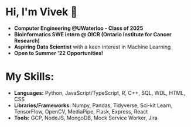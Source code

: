 # Hi, I'm Vivek 👋

* **Computer Engineering @UWaterloo - Class of 2025**
* **Bioinformatics SWE intern @ OICR (Ontario Institute for Cancer Research)**
* **Aspiring Data Scientist** with a keen interest in Machine Learning 
* **Open to Summer '22 Opportunities!**

# My Skills:
* **Languages:** Python, JavaScript/TypeScript, R, C++, SQL, WDL, HTML, CSS
* **Libraries/Frameworks:** Numpy, Pandas, Tidyverse, Sci-kit Learn, TensorFlow, OpenCV, MediaPipe, Flask, Express, React
* **Tools:** GCP, NodeJS, MongoDB, Mock Service Worker, Jira

<!-- [![Vivek's GitHub stats](https://github-readme-stats.vercel.app/api?username=valamuri2020&theme=tokyonight&count_private=true)](https://github.com/anuraghazra/github-readme-stats) -->




